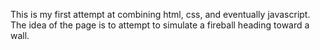 This is my first attempt at combining html, css, and eventually javascript. The idea of the page is to attempt to simulate a fireball heading toward a wall.

